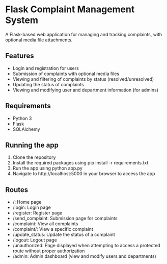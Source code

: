 # Flask Complaint Management System
A Flask-based web application for managing and tracking complaints, with optional media file attachments.

## Features
- Login and registration for users
- Submission of complaints with optional media files
- Viewing and filtering of complaints by status (resolved/unresolved)
- Updating the status of complaints
- Viewing and modifying user and department information (for admins)
## Requirements
- Python 3
- Flask
- SQLAlchemy
## Running the app
1. Clone the repository
2. Install the required packages using pip install -r requirements.txt
3. Run the app using python app.py
4. Navigate to http://localhost:5000 in your browser to access the app
## Routes
- /: Home page
- /login: Login page
- /register: Register page
- /send_complaint: Submission page for complaints
- /complaint: View all complaints
- /complaint/<id>: View a specific complaint
- /update_status: Update the status of a complaint
- /logout: Logout page
- /unauthorized: Page displayed when attempting to access a protected route without proper authorization
- /admin: Admin dashboard (view and modify users and departments)
